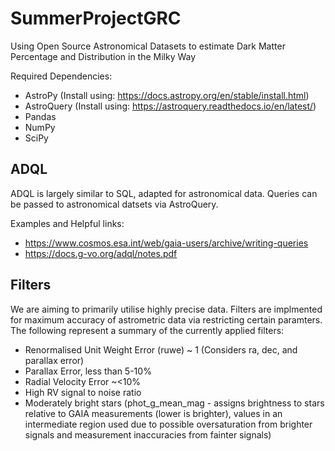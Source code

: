 # SummerProjectGRC
Using Open Source Astronomical Datasets to estimate Dark Matter Percentage and Distribution in the Milky Way

Required Dependencies:
- AstroPy (Install using: https://docs.astropy.org/en/stable/install.html)
- AstroQuery (Install using: https://astroquery.readthedocs.io/en/latest/)
- Pandas
- NumPy
- SciPy



## **ADQL**
ADQL is largely similar to SQL, adapted for astronomical data. Queries can be passed to astronomical datsets via AstroQuery.

Examples and Helpful links:
- https://www.cosmos.esa.int/web/gaia-users/archive/writing-queries
- https://docs.g-vo.org/adql/notes.pdf


## **Filters**
We are aiming to primarily utilise highly precise data. Filters are implmented for maximum accuracy of astrometric data via restricting certain paramters.
The following represent a summary of the currently applied filters:
- Renormalised Unit Weight Error (ruwe) ~ 1 (Considers ra, dec, and parallax error)
- Parallax Error, less than 5-10%
- Radial Velocity Error ~<10%
- High RV signal to noise ratio
- Moderately bright stars (phot_g_mean_mag - assigns brightness to stars relative to GAIA measurements (lower is brighter), values in an intermediate region used due to possible oversaturation from brighter signals and measurement inaccuracies from fainter signals)

